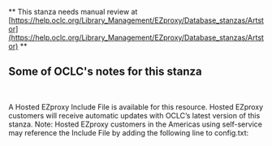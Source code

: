 ** This stanza needs manual review at [https://help.oclc.org/Library_Management/EZproxy/Database_stanzas/Artstor](https://help.oclc.org/Library_Management/EZproxy/Database_stanzas/Artstor) **

## Some of OCLC's notes for this stanza

&nbsp;

A Hosted EZproxy Include File is available for this resource. Hosted EZproxy customers will receive automatic updates with OCLC&rsquo;s latest version of this stanza. Note: Hosted EZproxy customers in the Americas using self-service may reference the Include File by adding the following line to config.txt:

&nbsp;
